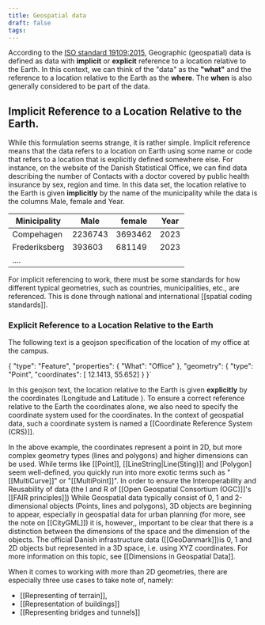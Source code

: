 ```yaml
---
title: Geospatial data
draft: false
tags:
---
```

 
According to the [ISO standard 19109:2015](https://www.iso.org/obp/ui/en/#iso:std:iso:19109:ed-2:v1:en), Geographic (geospatial) data is defined as data with **implicit** or **explicit** reference to a location relative to the Earth.
In this context, we can think of the "data" as the **"what"** and the reference to a location relative to the Earth as the **where**. The **when** is also generally considered to be part of the data.

## Implicit Reference to a Location Relative to the Earth.
While this formulation seems strange, it is rather simple. Implicit reference means that the data refers to a location on Earth using some name or code that refers to a location that is explicitly defined somewhere else.
For instance, on the website of the Danish Statistical Office, we can find data describing the number of Contacts with a doctor covered by public health insurance by sex, region and time.  In this data set, the location relative to the Earth is given **implicitly** by the name of the municipality while the data is the columns Male, female and Year.

| Minicipality  | Male    | female  | Year |
| ------------- | ------- | ------- | ---- |
| Compehagen    | 2236743 | 3693462 | 2023 |
| Frederiksberg | 393603  | 681149  | 2023 |
| ....          |         |         |      |

For implicit referencing to work, there must be some standards for how different typical geometries, such as countries, municipalities, etc., are referenced. This is done through national and international  [[spatial coding standards]]. 

### Explicit Reference to a Location Relative to the Earth
The following text is a geojson specification of the location of my office at the campus. 

{ 
	"type": "Feature", "properties": { "What": "Office" }, "geometry": { "type": "Point", "coordinates": [ 12.1413, 55.652] } 
}`

In this geojson text, the location relative to the Earth is given **explicitly** by the coordinates (Longitude and Latitude ). To ensure a correct reference relative to the Earth the coordinates alone, we also need to specify the coordinate system used for the coordinates. In the context of geospatial data, such a coordinate system is named a [[Coordinate Reference System (CRS)]].

In the above example, the coordinates represent a point in 2D, but more complex geometry types (lines and polygons) and higher dimensions can be used.  While terms like [[Point]], [[LineString|Line(Sting)]] and [Polygon] seem well-defined, you quickly run into more exotic terms such as "[[MultiCurve]]" or "[[MultiPoint]]". In order to ensure the Interoperability and Reusability of data (the I and R of [[Open Geospatial Consortium (OGC)]]'s [[FAIR principles]])
While Geospatial data typically consist of 0, 1 and 2-dimensional objects (Points, lines and polygons), 3D objects are beginning to appear, especially in geospatial data for urban planning (for more, see the note on [[CityGML]]) it is, however,, important to be clear that there is a distinction between the dimensions of the space and the dimension of the objects. The official Danish infrastructure data ([[GeoDanmark]])is 0, 1 and 2D objects but represented in a 3D space, i.e. using XYZ coordinates. For more information on this topic, see   [[Dimensions in Geospatial Data]].

When it comes to working with more than 2D geometries, there are especially three use cases to take note of, namely:
- [[Representing of terrain]],
- [[Representation of buildings]]
- [[Representing bridges and tunnels]]
